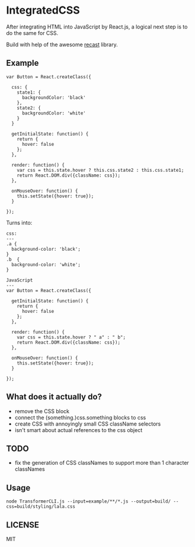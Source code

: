 IntegratedCSS
===
After integrating HTML into JavaScript by React.js, a logical next step is to do the same for CSS.

Build with help of the awesome [recast](http://github.com/benjamn/recast) library.

Example
---
```
var Button = React.createClass({

  css: {
    state1: {
      backgroundColor: 'black'
    },
    state2: {
      backgroundColor: 'white'
    }
  }

  getInitialState: function() {
    return {
      hover: false
    };
  },

  render: function() {
    var css = this.state.hover ? this.css.state2 : this.css.state1;
    return React.DOM.div({className: css});
  },

  onMouseOver: function() {
    this.setState({hover: true});
  }

});
```

Turns into:

```
css:
---
.a {
  background-color: 'black';
}
.b  {
  background-color: 'white';
}

JavaScript
---
var Button = React.createClass({

  getInitialState: function() {
    return {
      hover: false
    };
  },

  render: function() {
    var css = this.state.hover ? " a" : " b";
    return React.DOM.div({className: css});
  },

  onMouseOver: function() {
    this.setState({hover: true});
  }

});

```

What does it actually do?
---
- remove the CSS block
- connect the (something.)css.something blocks to css
- create CSS with annoyingly small CSS className selectors
- isn't smart about actual references to the css object

TODO
---
- fix the generation of CSS classNames to support more than 1 character classNames

Usage
---
```
node TransformerCLI.js --input=example/**/*.js --output=build/ --css=build/styling/lala.css
```

LICENSE
---
MIT
